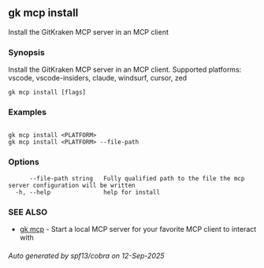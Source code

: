## gk mcp install

Install the GitKraken MCP server in an MCP client

### Synopsis


Install the GitKraken MCP server in an MCP client.
Supported platforms: vscode, vscode-insiders, claude, windsurf, cursor, zed


```
gk mcp install [flags]
```

### Examples

```

gk mcp install <PLATFORM>
gk mcp install <PLATFORM> --file-path

```

### Options

```
      --file-path string   Fully qualified path to the file the mcp server configuration will be written
  -h, --help               help for install
```

### SEE ALSO

* [gk mcp](gk_mcp.md)	 - Start a local MCP server for your favorite MCP client to interact with

###### Auto generated by spf13/cobra on 12-Sep-2025
